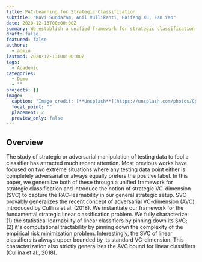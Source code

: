 ```yaml
---
title: PAC-Learning for Strategic Classification
subtitle: "Ravi Sundaram, Anil Vullikanti, Haifeng Xu, Fan Yao"
date: 2020-12-13T00:00:00Z
summary: We establish a unified framework for strategic classification problems and introduce the notion of strategic VC-dimension (SVC) to capture its PAC-learnability.
draft: false
featured: false
authors:
  - admin
lastmod: 2020-12-13T00:00:00Z
tags:
  - Academic
categories:
  - Demo
  - ""
projects: []
image:
  caption: "Image credit: [**Unsplash**](https://unsplash.com/photos/CpkOjOcXdUY)"
  focal_point: ""
  placement: 2
  preview_only: false
---
```


## Overview

The study of strategic or adversarial manipulation of testing data to
  fool a classifier has attracted much recent attention. Most previous works
  have focused on two extreme situations where any testing data point either is
  completely adversarial or always equally prefers the positive label. In this
  paper, we generalize both of these through a unified framework for strategic
  classification and introduce the notion of strategic VC-dimension (SVC) to
  capture the PAC-learnability in our general strategic setup. SVC provably
  generalizes the recent concept of adversarial VC-dimension (AVC) introduced by
  Cullina et al. (2018). We instantiate our framework for the fundamental
  strategic linear classification problem. We fully characterize: (1) the
  statistical learnability of linear classifiers by pinning down its SVC; (2)
  it's computational tractability by pinning down the complexity of the
  empirical risk minimization problem. Interestingly, the SVC of linear
  classifiers is always upper bounded by its standard VC-dimension. This
  characterization also strictly generalizes the AVC bound for linear
  classifiers (Cullina et al., 2018).




